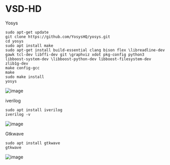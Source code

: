 # VSD-HD
Yosys

    sudo apt-get update
    git clone https://github.com/YosysHQ/yosys.git
    cd yosys
    sudo apt install make 
    sudo apt-get install build-essential clang bison flex \libreadline-dev gawk tcl-dev libffi-dev git \graphviz xdot pkg-config python3 libboost-system-dev \libboost-python-dev libboost-filesystem-dev zlib1g-dev
    make config-gcc
    make 
    sudo make install
    yosys

  ![image](https://github.com/saivardhan3333/VSD-HD/assets/60193705/790fb4a7-f75d-4d1e-9c2b-63203e76392e)
  
iverilog

    sudo apt install iverilog
    iverilog -v
  
  ![image](https://github.com/saivardhan3333/VSD-HD/assets/60193705/aaa0cd9d-441b-4824-9fb8-0f3f1de96af1)
  
Gtkwave
    
    sudo apt install gtkwave
    gtkwave
  
  ![image](https://github.com/saivardhan3333/VSD-HD/assets/60193705/c04b7d33-0509-486f-9810-812365eb9575)
